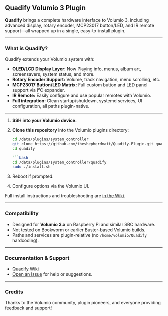 ## Quadify Volumio 3 Plugin

**Quadify** brings a complete hardware interface to Volumio 3, including advanced display, rotary encoder, MCP23017 button/LED, and IR remote support—all wrapped up in a single, easy-to-install plugin.

---

### What is Quadify?

Quadify extends your Volumio system with:

* **OLED/LCD Display Layer:** Now Playing info, menus, album art, screensavers, system status, and more.
* **Rotary Encoder Support:** Volume, track navigation, menu scrolling, etc.
* **MCP23017 Button/LED Matrix:** Full custom button and LED panel support via I²C expander.
* **IR Remote:** Easily configure and use popular remotes with Volumio.
* **Full integration:** Clean startup/shutdown, systemd services, UI configuration, all paths plugin-native.

---

1. **SSH into your Volumio device.**
2. **Clone this repository** into the Volumio plugins directory:

   ```bash
   cd /data/plugins/system_controller
   git clone https://github.com/theshepherdmatt/Quadify-Plugin.git quadify
   cd quadify

   ```bash
   cd /data/plugins/system_controller/quadify
   sudo ./install.sh
   ```
4. Reboot if prompted.
5. Configure options via the Volumio UI.

Full install instructions and troubleshooting are [in the Wiki](https://github.com/theshepherdmatt/Quadify-Plugin/wiki).

---

### Compatibility

* Designed for **Volumio 3.x** on Raspberry Pi and similar SBC hardware.
* Not tested on Bookworm or earlier Buster-based Volumio builds.
* Paths and services are plugin-relative (no `/home/volumio/Quadify` hardcoding).

---

### Documentation & Support

* [Quadify Wiki](https://github.com/theshepherdmatt/Quadify-Plugin/wiki)
* [Open an Issue](https://github.com/theshepherdmatt/Quadify-Plugin/issues) for help or suggestions.

---

### Credits

Thanks to the Volumio community, plugin pioneers, and everyone providing feedback and support!

